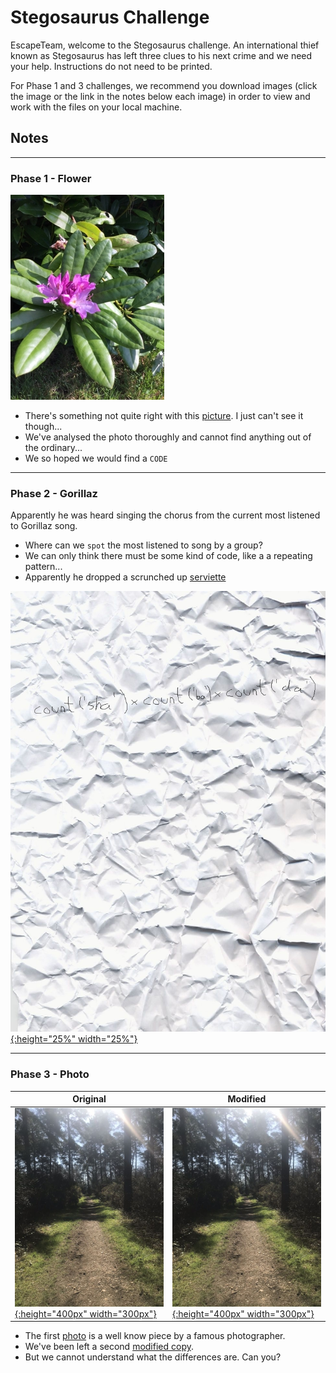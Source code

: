 # Stegosaurus Challenge

EscapeTeam, welcome to the Stegosaurus challenge. An international thief known as Stegosaurus has left three clues to his next crime and we need your help. Instructions do not need to be printed. 

For Phase 1 and 3 challenges, we recommend you download images (click the image or the link in the notes below each image) in order to view and work with the files on your local machine.


## Notes
---
### Phase 1 - Flower

[![picture](Phase1/flower.jpg)](Phase1/flower.jpg)

* There's something not quite right with this [picture](Phase1/flower.jpg). I just can't see it though... 
* We've analysed the photo thoroughly and cannot find anything out of the ordinary...
* We so hoped we would find a `CODE`

---
### Phase 2 - Gorillaz
Apparently he was heard singing the chorus from the current most listened to Gorillaz song. 
* Where can we `spot` the most listened to song by a group? 
* We can only think there must be some kind of code, like a a repeating pattern...
* Apparently he dropped a scrunched up [serviette](Phase2/paper.jpg)

[![serviette](Phase2/paper.jpg){:height="25%" width="25%"}](Phase2/paper.jpg)

---
### Phase 3 - Photo

| Original                      |                              Modified |
| ----------------------------- | ------------------------------------- |
| [![photo](Phase3/original.jpg){:height="400px" width="300px"}](Phase3/original.jpg) | [![modified copy](Phase3/modified.jpg){:height="400px" width="300px"}](Phase3/modified.jpg) |


* The first [photo](Phase3/original.jpg) is a well know piece by a famous photographer. 
* We've been left a second [modified copy](Phase3/modified.jpg). 
* But we cannot understand what the differences are. Can you?
